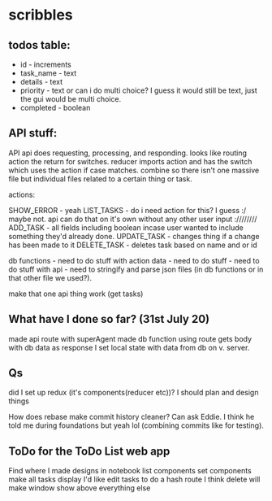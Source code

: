 # scribbles


## todos table:

* id - increments
* task_name - text
* details - text
* priority - text or can i do multi choice? I guess it would still be text, just the gui would be multi choice.
* completed - boolean

## API stuff:

API
    api does requesting, processing, and responding.
    looks like routing
action
    the return for switches.
reducer
    imports action and has the switch which uses the action if case matches.
    combine so there isn't one massive file but individual files related to a certain thing or task.

actions:

SHOW_ERROR - yeah
LIST_TASKS - do i need action for this? I guess :/ maybe not. api can do that on it's own without any other user input :////////
ADD_TASK - all fields including boolean incase user wanted to include something they'd already done.
UPDATE_TASK - changes thing if a change has been made to it
DELETE_TASK - deletes task based on name and or id


db functions
    - need to do stuff with action data
    - need to do stuff
    - need to do stuff with api
    - need to stringify and parse json files (in db functions or in that other file we used?).

make that one api thing work (get tasks)

## What have I done so far? (31st July 20)

made api route with superAgent
made db function
using route gets body with db data as response
I set local state with data from db on v. server.

## Qs

did I set up redux (it's components(reducer etc))?
I should plan and design things

How does rebase make commit history cleaner? Can ask Eddie. I think he told me during foundations but yeah lol (combining commits like for testing).

## ToDo for the ToDo List web app

Find where I made designs in notebook
list components
set components
make all tasks display
I'd like edit tasks to do a hash route I think
delete will make window show above everything else
